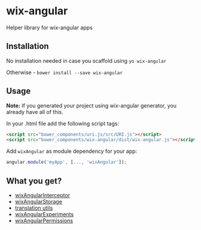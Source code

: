 # wix-angular

Helper library for wix-angular apps

## Installation

No installation needed in case you scaffold using `yo wix-angular`

Otherwise - `bower install --save wix-angular`

## Usage

**Note:** If you generated your project using wix-angular generator, you already have all of this.

In your .html file add the following script tags:

```html
<script src="bower_components/uri.js/src/URI.js"></script>
<script src="bower_components/wix-angular/dist/wix-angular.js"></script>
```

Add `wixAngular` as module dependency for your app: 

```js
angular.module('myApp', [..., 'wixAngular']);
```

## What you get?

 * [wixAngularInterceptor](docs/wix-angular-interceptor.md)
 * [wixAngularStorage](docs/wix-angular-storage.md)
 * [translation utils](docs/translation-utils.md)
 * [wixAngularExperiments](docs/wix-angular-experiments.md)
 * [wixAngularPermissions](docs/wix-angular-permissions.md)
